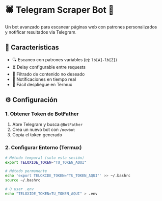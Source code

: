 # 🕷️ Telegram Scraper Bot 🤖

Un bot avanzado para escanear páginas web con patrones personalizados y notificar resultados via Telegram.

## 🚀 Características
- 🔍 Escaneo con patrones variables (ej: `lb[A]-lb[Z]`)
- ⏳ Delay configurable entre requests
- 🚫 Filtrado de contenido no deseado
- 📨 Notificaciones en tiempo real
- 🔄 Fácil despliegue en Termux

## ⚙️ Configuración

### 1. Obtener Token de BotFather
1. Abre Telegram y busca `@BotFather`
2. Crea un nuevo bot con `/newbot`
3. Copia el token generado

### 2. Configurar Entorno (Termux)
```bash
# Método temporal (solo esta sesión)
export TELOXIDE_TOKEN="TU_TOKEN_AQUI"

# Método permanente
echo 'export TELOXIDE_TOKEN="TU_TOKEN_AQUI"' >> ~/.bashrc
source ~/.bashrc

# O usar .env
echo "TELOXIDE_TOKEN=TU_TOKEN_AQUI" > .env
